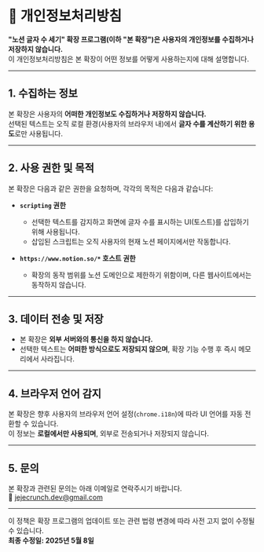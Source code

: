 # 📄 개인정보처리방침

**"노션 글자 수 세기" 확장 프로그램(이하 "본 확장")은 사용자의 개인정보를 수집하거나 저장하지 않습니다.**  
이 개인정보처리방침은 본 확장이 어떤 정보를 어떻게 사용하는지에 대해 설명합니다.

---

## 1. 수집하는 정보

본 확장은 사용자의 **어떠한 개인정보도 수집하거나 저장하지 않습니다.**  
선택된 텍스트는 오직 로컬 환경(사용자의 브라우저 내)에서 **글자 수를 계산하기 위한 용도**로만 사용됩니다.

---

## 2. 사용 권한 및 목적

본 확장은 다음과 같은 권한을 요청하며, 각각의 목적은 다음과 같습니다:

-   **`scripting` 권한**

    -   선택한 텍스트를 감지하고 화면에 글자 수를 표시하는 UI(토스트)를 삽입하기 위해 사용됩니다.
    -   삽입된 스크립트는 오직 사용자의 현재 노션 페이지에서만 작동합니다.

-   **`https://www.notion.so/*` 호스트 권한**
    -   확장의 동작 범위를 노션 도메인으로 제한하기 위함이며, 다른 웹사이트에서는 동작하지 않습니다.

---

## 3. 데이터 전송 및 저장

-   본 확장은 **외부 서버와의 통신을 하지 않습니다.**
-   선택한 텍스트는 **어떠한 방식으로도 저장되지 않으며**, 확장 기능 수행 후 즉시 메모리에서 사라집니다.

---

## 4. 브라우저 언어 감지

본 확장은 향후 사용자의 브라우저 언어 설정(`chrome.i18n`)에 따라 UI 언어를 자동 전환할 수 있습니다.  
이 정보는 **로컬에서만 사용되며**, 외부로 전송되거나 저장되지 않습니다.

---

## 5. 문의

본 확장과 관련된 문의는 아래 이메일로 연락주시기 바랍니다.  
📧 jejecrunch.dev@gmail.com

---

이 정책은 확장 프로그램의 업데이트 또는 관련 법령 변경에 따라 사전 고지 없이 수정될 수 있습니다.  
**최종 수정일: 2025년 5월 8일**
